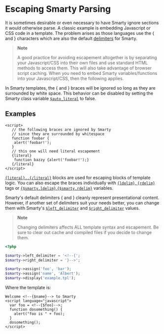 # Escaping Smarty Parsing

It is sometimes desirable or even necessary to have Smarty ignore
sections it would otherwise parse. A classic example is embedding
Javascript or CSS code in a template. The problem arises as those
languages use the { and } characters which are also the default
[delimiters](../language-builtin-functions/language-function-ldelim.md) for Smarty.

> **Note**
>
> A good practice for avoiding escapement altogether is by separating
> your Javascript/CSS into their own files and use standard HTML methods
> to access them. This will also take advantage of browser script
> caching. When you need to embed Smarty variables/functions into your
> Javascript/CSS, then the following applies.

In Smarty templates, the { and } braces will be ignored so long as they
are surrounded by white space. This behavior can be disabled by setting
the Smarty class variable [`$auto_literal`](../../programmers/api-variables/variable-auto-literal.md) to
false.

## Examples

```smarty
<script>
   // the following braces are ignored by Smarty
   // since they are surrounded by whitespace
   function foobar {
    alert('foobar!');
   }
   // this one will need literal escapement
   {literal}
    function bazzy {alert('foobar!');}
   {/literal}
</script>
```  
     
[`{literal}..{/literal}`](../language-builtin-functions/language-function-literal.md) blocks are used
for escaping blocks of template logic. You can also escape the braces
individually with
[`{ldelim}`, `{rdelim}`](../language-builtin-functions/language-function-ldelim.md) tags or
[`{$smarty.ldelim}`,`{$smarty.rdelim}`](../language-variables/language-variables-smarty.md#smartyldelim-smartyrdelim-languagevariablessmartyldelim)
variables.

Smarty's default delimiters { and } cleanly represent presentational
content. However, if another set of delimiters suit your needs better,
you can change them with Smarty's
[`$left_delimiter`](../../programmers/api-variables/variable-left-delimiter.md) and
[`$right_delimiter`](../../programmers/api-variables/variable-right-delimiter.md) values.

> **Note**
>
> Changing delimiters affects ALL template syntax and escapement. Be
> sure to clear out cache and compiled files if you decide to change
> them.

```php
<?php

$smarty->left_delimiter = '<!--{';
$smarty->right_delimiter = '}-->';

$smarty->assign('foo', 'bar');
$smarty->assign('name', 'Albert');
$smarty->display('example.tpl');
```

Where the template is:

```smarty
Welcome <!--{$name}--> to Smarty
<script language="javascript">
  var foo = <!--{$foo}-->;
  function dosomething() {
    alert("foo is " + foo);
  }
  dosomething();
</script>
```
